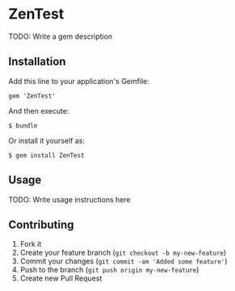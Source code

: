 # ZenTest

TODO: Write a gem description

## Installation

Add this line to your application's Gemfile:

    gem 'ZenTest'

And then execute:

    $ bundle

Or install it yourself as:

    $ gem install ZenTest

## Usage

TODO: Write usage instructions here

## Contributing

1. Fork it
2. Create your feature branch (`git checkout -b my-new-feature`)
3. Commit your changes (`git commit -am 'Added some feature'`)
4. Push to the branch (`git push origin my-new-feature`)
5. Create new Pull Request
